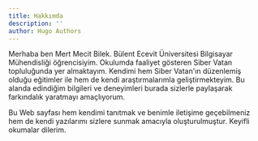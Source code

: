 ```yaml
---
title: Hakkımda
description: ''
author: Hugo Authors
---
```



Merhaba ben Mert Mecit Bilek. Bülent Ecevit Üniversitesi Bilgisayar Mühendisliği öğrencisiyim. Okulumda faaliyet gösteren Siber Vatan topluluğunda yer almaktayım. Kendimi hem Siber Vatan'ın düzenlemiş olduğu eğitimler ile hem de kendi araştırmalarımla geliştirmekteyim. Bu alanda edindiğim bilgileri ve deneyimleri burada sizlerle paylaşarak farkındalık yaratmayı amaçlıyorum.

Bu Web sayfası hem kendimi tanıtmak ve benimle iletişime geçebilmeniz hem de kendi yazılarımı sizlere sunmak amacıyla oluşturulmuştur. Keyifli okumalar dilerim.

